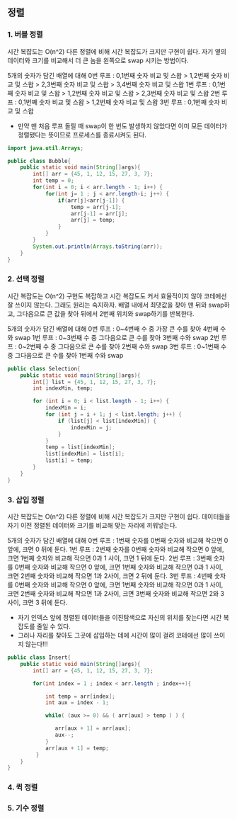 ## 정렬

### 1. 버블 정렬
시간 복잡도는 O(n^2)
다른 정렬에 비해 시간 복잡도가 크지만 구현이 쉽다.
자기 옆의 데이터와 크기를 비교해서 더 큰 놈을 왼쪽으로 swap 시키는 방법이다.

5개의 숫자가 담긴 배열에 대해
0번 루프 : 0,1번째 숫자 비교 및 스왑 > 1,2번째 숫자 비교 및 스왑 > 2,3번째 숫자 비교 및 스왑 > 3,4번째 숫자 비교 및 스왑 
1번 루프 : 0,1번째 숫자 비교 및 스왑 > 1,2번째 숫자 비교 및 스왑 > 2,3번째 숫자 비교 및 스왑 
2번 루프 : 0,1번째 숫자 비교 및 스왑 > 1,2번째 숫자 비교 및 스왑
3번 루프 : 0,1번째 숫자 비교 및 스왑

* 만약 맨 처음 루프 돌릴 때 swap이 한 번도 발생하지 않았다면 이미 모든 데이터가 정렬됐다는 뜻이므로 프로세스를 종료시켜도 된다. 

```Bubble.java
import java.util.Arrays;

public class Bubble{
	public static void main(String[]args){
		int[] arr = {45, 1, 12, 15, 27, 3, 7};
		int temp = 0;
		for(int i = 0; i < arr.length - 1; i++) {
			for(int j= 1 ; j < arr.length-i; j++) {
				if(arr[j]<arr[j-1]) {
					temp = arr[j-1];
					arr[j-1] = arr[j];
					arr[j] = temp;
				}
			}
		}
		System.out.println(Arrays.toString(arr));		
	}
}
```



### 2. 선택 정렬
시간 복잡도는 O(n^2)
구현도 복잡하고 시간 복잡도도 커서 효율적이지 않아 코테에선 잘 쓰이지 않는다. 그래도 원리는 숙지하자.
배열 내에서 최댓값을 찾아 맨 뒤와 swap하고, 그다음으로 큰 값을 찾아 뒤에서 2번째 위치와 swap하기를 반복한다.

5개의 숫자가 담긴 배열에 대해
0번 루프 : 0~4번째 수 중 가장 큰 수를 찾아 4번째 수와 swap
1번 루프 : 0~3번째 수 중 그다음으로 큰 수를 찾아 3번째 수와 swap
2번 루프 : 0~2번째 수 중 그다음으로 큰 수를 찾아 2번째 수와 swap
3번 루프 : 0~1번째 수 중 그다음으로 큰 수를 찾아 1번째 수와 swap

```Selection.java
public class Selection{
	public static void main(String[]args){
		int[] list = {45, 1, 12, 15, 27, 3, 7};
	    int indexMin, temp;

	    for (int i = 0; i < list.length - 1; i++) {
	        indexMin = i;
	        for (int j = i + 1; j < list.length; j++) {
	            if (list[j] < list[indexMin]) {
	                indexMin = j;
	            }
	        }
	        temp = list[indexMin];
	        list[indexMin] = list[i];
	        list[i] = temp;
	    }		
	}
}
```


### 3. 삽입 정렬
시간 복잡도는 O(n^2)
다른 정렬에 비해 시간 복잡도가 크지만 구현이 쉽다.
데이터들을 자기 이전 정렬된 데이터와 크기를 비교해 맞는 자리에 끼워넣는다. 

5개의 숫자가 담긴 배열에 대해
0번 루프 : 1번째 숫자를 0번째 숫자와 비교해 작으면 0 앞에, 크면 0 뒤에 둔다.
1번 루프 : 2번째 숫자를 0번째 숫자와 비교해 작으면 0 앞에, 크면 1번째 숫자와 비교해 작으면 0과 1 사이, 크면 1 뒤에 둔다.
2번 루프 : 3번째 숫자를 0번째 숫자와 비교해 작으면 0 앞에, 크면 1번째 숫자와 비교해 작으면 0과 1 사이, 크면 2번째 숫자와 비교해 작으면 1과 2사이, 크면 2 뒤에 둔다.
3번 루프 : 4번째 숫자를 0번째 숫자와 비교해 작으면 0 앞에, 크면 1번째 숫자와 비교해 작으면 0과 1 사이, 크면 2번째 숫자와 비교해 작으면 1과 2사이, 크면 3번째 숫자와 비교해 작으면 2와 3 사이, 크면 3 뒤에 둔다.

* 자기 인덱스 앞에 정렬된 데이터들을 이진탐색으로 자신의 위치를 찾는다면 시간 복잡도를 줄일 수 있다.
* 그러나 자리를 찾아도 그곳에 삽입하는 데에 시간이 많이 걸려 코테에선 많이 쓰이지 않는다!!!  

```Insert.java
public class Insert{
	public static void main(String[]args){
		int[] arr = {45, 1, 12, 15, 27, 3, 7};

	    for(int index = 1 ; index < arr.length ; index++){

	        int temp = arr[index];
	        int aux = index - 1;

	        while( (aux >= 0) && ( arr[aux] > temp ) ) {

	           arr[aux + 1] = arr[aux];
	           aux--;
	        }
	        arr[aux + 1] = temp;
	     }		
	}
}


```


### 4. 퀵 정렬

### 5. 기수 정렬
